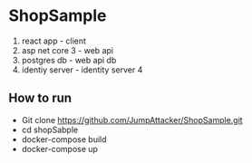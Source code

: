 # ShopSample

1. react app - client
2. asp net core 3 - web api
3. postgres db - web api db
4. identiy server - identity server 4

## How to run

 - Git clone https://github.com/JumpAttacker/ShopSample.git
 - cd shopSabple
 - docker-compose build
 - docker-compose up
